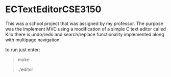 # ECTextEditorCSE3150

This was a school project that was assigned by my professor.
The purpose was the implement MVC using a modification of a simple C text editor called Kilo
there is undo/redo and search/replace functionality implemented along with multipage navigation.

to run just enter:
>make

>./editor <insert filename here>

